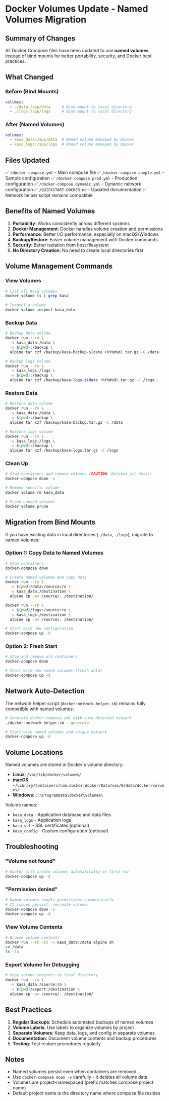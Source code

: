 # Docker Volumes Update - Named Volumes Migration

## Summary of Changes

All Docker Compose files have been updated to use **named volumes** instead of bind mounts for better portability, security, and Docker best practices.

## What Changed

### Before (Bind Mounts)
```yaml
volumes:
  - ./data:/app/data     # Bind mount to local directory
  - ./logs:/app/logs     # Bind mount to local directory
```

### After (Named Volumes)
```yaml
volumes:
  - kasa_data:/app/data  # Named volume managed by Docker
  - kasa_logs:/app/logs  # Named volume managed by Docker
```

## Files Updated

✅ `/docker-compose.yml` - Main compose file
✅ `/docker-compose.sample.yml` - Sample configuration
✅ `/docker-compose.prod.yml` - Production configuration
✅ `/docker-compose.dynamic.yml` - Dynamic network configuration
✅ `/QUICKSTART-DOCKER.md` - Updated documentation
✅ Network helper script remains compatible

## Benefits of Named Volumes

1. **Portability**: Works consistently across different systems
2. **Docker Management**: Docker handles volume creation and permissions
3. **Performance**: Better I/O performance, especially on macOS/Windows
4. **Backup/Restore**: Easier volume management with Docker commands
5. **Security**: Better isolation from host filesystem
6. **No Directory Creation**: No need to create local directories first

## Volume Management Commands

### View Volumes
```bash
# List all Kasa volumes
docker volume ls | grep kasa

# Inspect a volume
docker volume inspect kasa_data
```

### Backup Data
```bash
# Backup data volume
docker run --rm \
  -v kasa_data:/data \
  -v $(pwd):/backup \
  alpine tar czf /backup/kasa-backup-$(date +%Y%m%d).tar.gz -C /data .

# Backup logs volume
docker run --rm \
  -v kasa_logs:/logs \
  -v $(pwd):/backup \
  alpine tar czf /backup/kasa-logs-$(date +%Y%m%d).tar.gz -C /logs .
```

### Restore Data
```bash
# Restore data volume
docker run --rm \
  -v kasa_data:/data \
  -v $(pwd):/backup \
  alpine tar xzf /backup/kasa-backup.tar.gz -C /data

# Restore logs volume
docker run --rm \
  -v kasa_logs:/logs \
  -v $(pwd):/backup \
  alpine tar xzf /backup/kasa-logs.tar.gz -C /logs
```

### Clean Up
```bash
# Stop containers and remove volumes (CAUTION: Deletes all data!)
docker-compose down -v

# Remove specific volume
docker volume rm kasa_data

# Prune unused volumes
docker volume prune
```

## Migration from Bind Mounts

If you have existing data in local directories (`./data`, `./logs`), migrate to named volumes:

### Option 1: Copy Data to Named Volumes
```bash
# Stop containers
docker-compose down

# Create named volumes and copy data
docker run --rm \
  -v $(pwd)/data:/source:ro \
  -v kasa_data:/destination \
  alpine cp -av /source/. /destination/

docker run --rm \
  -v $(pwd)/logs:/source:ro \
  -v kasa_logs:/destination \
  alpine cp -av /source/. /destination/

# Start with new configuration
docker-compose up -d
```

### Option 2: Fresh Start
```bash
# Stop and remove old containers
docker-compose down

# Start with new named volumes (fresh data)
docker-compose up -d
```

## Network Auto-Detection

The network helper script (`docker-network-helper.sh`) remains fully compatible with named volumes:

```bash
# Generate docker-compose.yml with auto-detected network
./docker-network-helper.sh --generate

# Start with named volumes and unique network
docker-compose up -d
```

## Volume Locations

Named volumes are stored in Docker's volume directory:
- **Linux**: `/var/lib/docker/volumes/`
- **macOS**: `~/Library/Containers/com.docker.docker/Data/vms/0/data/docker/volumes/`
- **Windows**: `C:\ProgramData\docker\volumes\`

Volume names:
- `kasa_data` - Application database and data files
- `kasa_logs` - Application logs
- `kasa_ssl` - SSL certificates (optional)
- `kasa_config` - Custom configuration (optional)

## Troubleshooting

### "Volume not found"
```bash
# Docker will create volumes automatically on first run
docker-compose up -d
```

### "Permission denied"
```bash
# Named volumes handle permissions automatically
# If issues persist, recreate volume:
docker-compose down -v
docker-compose up -d
```

### View Volume Contents
```bash
# Browse volume contents
docker run --rm -it -v kasa_data:/data alpine sh
cd /data
ls -la
```

### Export Volume for Debugging
```bash
# Copy volume contents to local directory
docker run --rm \
  -v kasa_data:/source:ro \
  -v $(pwd)/export:/destination \
  alpine cp -av /source/. /destination/
```

## Best Practices

1. **Regular Backups**: Schedule automated backups of named volumes
2. **Volume Labels**: Use labels to organize volumes by project
3. **Separate Volumes**: Keep data, logs, and config in separate volumes
4. **Documentation**: Document volume contents and backup procedures
5. **Testing**: Test restore procedures regularly

## Notes

- Named volumes persist even when containers are removed
- Use `docker-compose down -v` carefully - it deletes all volume data
- Volumes are project-namespaced (prefix matches compose project name)
- Default project name is the directory name where compose file resides
